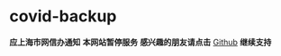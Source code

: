 # covid-backup

<span><b>应上海市网信办通知</b></span>
<span><b>本网站暂停服务</b></span>
<span><b>感兴趣的朋友请点击</b></span>
<span><a href="https://tienzhao.github.io/covid-shanghai/shanghai.html">Github</a></span>
<span><b>继续支持</b></span>
